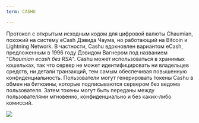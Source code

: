 ```yaml
---
term: CASHU

---
```

Протокол с открытым исходным кодом для цифровой валюты Chaumian, похожий на систему eCash Дэвида Чаума, но работающий на Bitcoin и Lightning Network. В частности, Cashu вдохновлен вариантом eCash, предложенным в 1996 году Дэвидом Вагнером под названием "*Chaumian ecash без RSA*". Cashu может использоваться в хранимых кошельках, так что сервер не может идентифицировать ни владельцев средств, ни детали транзакций, тем самым обеспечивая повышенную конфиденциальность. Пользователи могут генерировать токены Cashu в обмен на биткоины, которые подписываются сервером без ведома пользователя. Затем токены могут быть переданы между пользователями мгновенно, конфиденциально и без каких-либо комиссий.

![](../../dictionnaire/assets/52.webp)